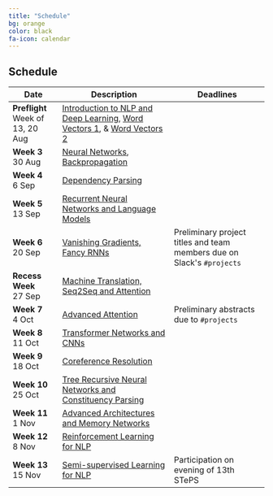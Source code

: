 ```yaml
---
title: "Schedule"
bg: orange
color: black
fa-icon: calendar
---
```


## Schedule

<table class="table table-striped">
<thead class="thead-inverse"><tr><th>Date</th><th>Description</th><th>Deadlines</th></tr></thead>
<tbody>
<tr>
  <td><B>Preflight</B><BR/>Week of 13, 20 Aug
  </td>
  <td><A HREF="http://web.stanford.edu/class/cs224n/lectures/lecture1.pdf">Introduction to NLP and Deep Learning</A>,
 <A HREF="http://web.stanford.edu/class/cs224n/lectures/lecture2.pdf">Word Vectors 1</A>, &amp;
<A HREF="http://web.stanford.edu/class/cs224n/lectures/lecture3.pdf">Word Vectors 2</A>
  </td>
  <td>
  </td>
</tr>
<tr>
  <td><B>Week 3</B><BR/>30 Aug
  </td>
  <td><A HREF="http://web.stanford.edu/class/cs224n/lectures/lecture4.pdf">Neural Networks</A>, <A HREF="http://web.stanford.edu/class/cs224n/lectures/lecture5.pdf">Backpropagation</A>
  </td>
  <td>
  </td>
</tr>
<tr>
  <td><B>Week 4</B><BR/>6 Sep
  </td>
  <td><A HREF="http://web.stanford.edu/class/cs224n/lectures/lecture7.pdf">Dependency Parsing</A>
</td>
  <td>
  </td>
</tr>
<tr>
  <td><B>Week 5</B><BR/>13 Sep
  </td>
  <td><A HREF="http://web.stanford.edu/class/cs224n/lectures/lecture8.pdf">Recurrent Neural Networks and Language Models</A>
  </td>
  <td>
  </td>
</tr>
<tr>
  <td><B>Week 6</B><BR/>20 Sep
  </td>
  <td><A HREF="http://web.stanford.edu/class/cs224n/lectures/lecture9.pdf">Vanishing Gradients, Fancy RNNs</A>
  </td>
  <td>Preliminary project titles and team members due on Slack's <code>#projects</code>
  </td>
</tr>
<tr>
  <td><B>Recess Week</B><BR/>27 Sep
  </td>
  <td><A HREF="http://web.stanford.edu/class/cs224n/lectures/lecture10.pdf">Machine Translation, Seq2Seq and Attention</A>
  </td>
  <td>
  </td>
</tr>
<tr>
  <td><B>Week 7</B><BR/>4 Oct
  </td>
  <td><A HREF="http://web.stanford.edu/class/cs224n/lectures/lecture11.pdf">Advanced Attention</A>
  </td>
  <td>Preliminary abstracts due to <code>#projects</code>
  </td>
</tr>
<tr>
  <td><B>Week 8</B><BR/>11 Oct
  </td>
  <td><A HREF="http://web.stanford.edu/class/cs224n/lectures/lecture12.pdf">Transformer Networks and CNNs</A>
  </td>
  <td>
  </td>
</tr>
<tr>
  <td><B>Week 9</B><BR/>18 Oct
  </td>
  <td><A HREF="http://web.stanford.edu/class/cs224n/lectures/lecture13.pdf">Coreference Resolution</A> 
  </td>
  <td>
  </td>
</tr>
<tr>
  <td><B>Week 10</B><BR/>25 Oct
  </td>
  <td><A HREF="http://web.stanford.edu/class/cs224n/lectures/lecture14.pdf">Tree Recursive Neural Networks and Constituency Parsing</A>
  </td>
  <td>
  </td>
</tr>
<tr>
  <td><B>Week 11</B><BR/>1 Nov
  </td>
  <td><A HREF="http://web.stanford.edu/class/cs224n/lectures/lecture15.pdf">Advanced Architectures and Memory Networks</A>
  </td>
  <td>
  </td>
</tr>
<tr>
  <td><B>Week 12</B><BR/>8 Nov
  </td>
  <td><A HREF="http://web.stanford.edu/class/cs224n/lectures/lecture16-guest.pdf">Reinforcement Learning for NLP</A>
  </td>
  <td>
  </td>
</tr>
<tr>
  <td><B>Week 13</B><BR/>15 Nov
  </td>
  <td><A HREF="http://web.stanford.edu/class/cs224n/lectures/lecture17.pdf">Semi-supervised Learning for NLP</A>
  </td>
  <td>Participation on evening of 13th STePS
  </td>
</tr>
</tbody></table>
